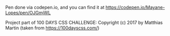 Pen done via codepen.io, and you can find it at https://codepen.io/Mayane-Lopes/pen/OJGmjWL

Project part of 100 DAYS CSS CHALLENGE:
Copyright (c) 2017 by Matthias Martin (taken from https://100dayscss.com/)